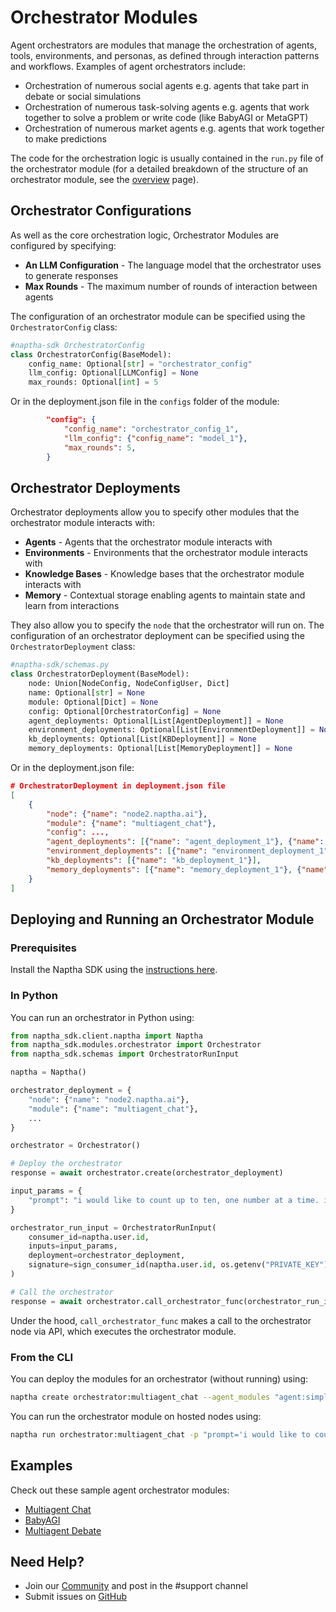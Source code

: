 # Orchestrator Modules

Agent orchestrators are modules that manage the orchestration of agents, tools, environments, and personas, as defined through interaction patterns and workflows. Examples of agent orchestrators include:

- Orchestration of numerous social agents e.g. agents that take part in debate or social simulations
- Orchestration of numerous task-solving agents e.g. agents that work together to solve a problem or write code (like BabyAGI or MetaGPT)
- Orchestration of numerous market agents e.g. agents that work together to make predictions

The code for the orchestration logic is usually contained in the `run.py` file of the orchestrator module (for a detailed breakdown of the structure of an orchestrator module, see the [overview](/NapthaModules/0-overview.md) page).

## Orchestrator Configurations

As well as the core orchestration logic, Orchestrator Modules are configured by specifying:

* **An LLM Configuration** - The language model that the orchestrator uses to generate responses
* **Max Rounds** - The maximum number of rounds of interaction between agents

The configuration of an orchestrator module can be specified using the `OrchestratorConfig` class:

```python
#naptha-sdk OrchestratorConfig
class OrchestratorConfig(BaseModel):
    config_name: Optional[str] = "orchestrator_config"
    llm_config: Optional[LLMConfig] = None
    max_rounds: Optional[int] = 5
```

Or in the deployment.json file in the `configs` folder of the module:

```json
        "config": {
            "config_name": "orchestrator_config_1",
            "llm_config": {"config_name": "model_1"},
            "max_rounds": 5,
        }
```

## Orchestrator Deployments

Orchestrator deployments allow you to specify other modules that the orchestrator module interacts with:

* **Agents** - Agents that the orchestrator module interacts with
* **Environments** - Environments that the orchestrator module interacts with
* **Knowledge Bases** - Knowledge bases that the orchestrator module interacts with
* **Memory** - Contextual storage enabling agents to maintain state and learn from interactions

They also allow you to specify the `node` that the orchestrator will run on. The configuration of an orchestrator deployment can be specified using the `OrchestratorDeployment` class:

```python
#naptha-sdk/schemas.py
class OrchestratorDeployment(BaseModel):
    node: Union[NodeConfig, NodeConfigUser, Dict]
    name: Optional[str] = None
    module: Optional[Dict] = None
    config: Optional[OrchestratorConfig] = None
    agent_deployments: Optional[List[AgentDeployment]] = None
    environment_deployments: Optional[List[EnvironmentDeployment]] = None
    kb_deployments: Optional[List[KBDeployment]] = None
    memory_deployments: Optional[List[MemoryDeployment]] = None
```

Or in the deployment.json file:

```json
# OrchestratorDeployment in deployment.json file 
[
    {
        "node": {"name": "node2.naptha.ai"},
        "module": {"name": "multiagent_chat"},
        "config": ...,
        "agent_deployments": [{"name": "agent_deployment_1"}, {"name": "agent_deployment_2"}],
        "environment_deployments": [{"name": "environment_deployment_1"}],
        "kb_deployments": [{"name": "kb_deployment_1"}],
        "memory_deployments": [{"name": "memory_deployment_1"}, {"name": "memory_deployment_2"}]
    }
]
```

## Deploying and Running an Orchestrator Module

### Prerequisites

Install the Naptha SDK using the [instructions here](https://github.com/NapthaAI/naptha-sdk/?tab=readme-ov-file#install).

### In Python

You can run an orchestrator in Python using:

```python
from naptha_sdk.client.naptha import Naptha
from naptha_sdk.modules.orchestrator import Orchestrator
from naptha_sdk.schemas import OrchestratorRunInput

naptha = Naptha()

orchestrator_deployment = {
    "node": {"name": "node2.naptha.ai"},
    "module": {"name": "multiagent_chat"},
    ...
}

orchestrator = Orchestrator()

# Deploy the orchestrator
response = await orchestrator.create(orchestrator_deployment)

input_params = {
    "prompt": "i would like to count up to ten, one number at a time. ill start. one.", 
}

orchestrator_run_input = OrchestratorRunInput(
    consumer_id=naptha.user.id,
    inputs=input_params,
    deployment=orchestrator_deployment,
    signature=sign_consumer_id(naptha.user.id, os.getenv("PRIVATE_KEY"))
)

# Call the orchestrator
response = await orchestrator.call_orchestrator_func(orchestrator_run_input)
```

Under the hood, `call_orchestrator_func` makes a call to the orchestrator node via API, which executes the orchestrator module. 

### From the CLI

You can deploy the modules for an orchestrator (without running) using:

```bash
naptha create orchestrator:multiagent_chat --agent_modules "agent:simple_chat_agent,agent:simple_chat_agent" --agent_nodes "node.naptha.ai,node1.naptha.ai" --kb_modules "kb:groupchat_kb" --kb_nodes "node.naptha.ai"
```

You can run the orchestrator module on hosted nodes using:

```bash
naptha run orchestrator:multiagent_chat -p "prompt='i would like to count up to ten, one number at a time. ill start. one.'" --agent_nodes "node.naptha.ai,node.naptha.ai" --kb_nodes "node.naptha.ai"
```

## Examples

Check out these sample agent orchestrator modules:
- [Multiagent Chat](https://github.com/NapthaAI/multiagent_chat)
- [BabyAGI](https://github.com/NapthaAI/babyagi)
- [Multiagent Debate](https://github.com/NapthaAI/multiagent_debate)

## Need Help?
- Join our [Community](https://naptha.ai/naptha-community) and post in the #support channel 
- Submit issues on [GitHub](https://github.com/NapthaAI)